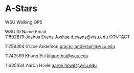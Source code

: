 # A-Stars
WSU Walking GPS

  WSU ID	  Name	          Email	                  
  11802879	Joshua Evans	  Joshua.d.evans@wsu.edu	CONTACT
  
  11759304	Grace Anderson	grace.j.anderson@wsu.edu	
  
11742599	Khang Bui	      khang.bui@wsu.edu	

11635434	Aaron Howe    	aaron.howe@wsu.edu	
				
				
